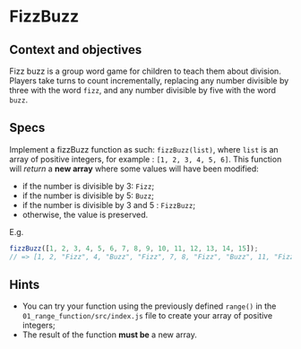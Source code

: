 # FizzBuzz

## Context and objectives

Fizz buzz is a group word game for children to teach them about division.
Players take turns to count incrementally, replacing any number divisible by three with the word `fizz`, and any number divisible by five with the word `buzz`.

## Specs

Implement a fizzBuzz function as such: `fizzBuzz(list)`, where `list` is an array of positive integers, for example : `[1, 2, 3, 4, 5, 6]`.
This function will _return_ a **new array** where some values will have been modified:

- if the number is divisible by 3: `Fizz`;
- if the number is divisible by 5: `Buzz`;
- if the number is divisible by 3 and 5 : `FizzBuzz`;
- otherwise, the value is preserved.

E.g.

```js
fizzBuzz([1, 2, 3, 4, 5, 6, 7, 8, 9, 10, 11, 12, 13, 14, 15]);
// => [1, 2, "Fizz", 4, "Buzz", "Fizz", 7, 8, "Fizz", "Buzz", 11, "Fizz", 13, 14, "FizzBuzz"]
```

## Hints

- You can try your function using the previously defined `range()` in the `01_range_function/src/index.js` file to create your array of positive integers;
- The result of the function **must be** a new array.
